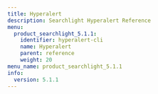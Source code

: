 ```yaml
---
title: Hyperalert
description: Searchlight Hyperalert Reference
menu:
  product_searchlight_5.1.1:
    identifier: hyperalert-cli
    name: Hyperalert
    parent: reference
    weight: 20
menu_name: product_searchlight_5.1.1
info:
  version: 5.1.1
---
```


